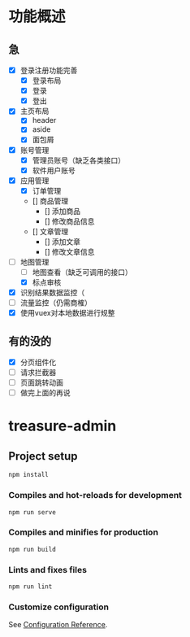# 功能概述

## 急
- [X] 登录注册功能完善
  - [X] 登录布局
  - [X] 登录
  - [X] 登出
- [X] 主页布局
  - [X] header
  - [X] aside
  - [X] 面包屑
- [X] 账号管理 
  - [X] 管理员账号（缺乏各类接口）
  - [X] 软件用户账号
- [X] 应用管理
  - [X] 订单管理 
  - [] 商品管理 
    - [] 添加商品
    - [] 修改商品信息
  - [] 文章管理
    - [] 添加文章
    - [] 修改文章信息
- [ ] 地图管理
  - [ ] 地图查看（缺乏可调用的接口）
  - [X] 标点审核
- [X] 识别结果数据监控（
- [ ] 流量监控（仍需商榷）
- [X] 使用vuex对本地数据进行规整
## 有的没的
- [X] 分页组件化
- [ ] 请求拦截器
- [ ] 页面跳转动画
- [ ] 做完上面的再说

# treasure-admin

## Project setup
```
npm install
```

### Compiles and hot-reloads for development
```
npm run serve
```

### Compiles and minifies for production
```
npm run build
```

### Lints and fixes files
```
npm run lint
```

### Customize configuration
See [Configuration Reference](https://cli.vuejs.org/config/).
